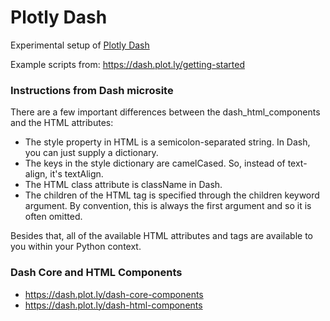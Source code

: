 # Plotly Dash

Experimental setup of [Plotly Dash](https://dash.plot.ly/)

Example scripts from: https://dash.plot.ly/getting-started

### Instructions from Dash microsite

There are a few important differences between the dash_html_components and the HTML attributes:

* The style property in HTML is a semicolon-separated string. In Dash, you can just supply a dictionary.
* The keys in the style dictionary are camelCased. So, instead of text-align, it's textAlign.
* The HTML class attribute is className in Dash.
* The children of the HTML tag is specified through the children keyword argument. By convention, this is always the first argument and so it is often omitted.

Besides that, all of the available HTML attributes and tags are available to you within your Python context.

### Dash Core and HTML Components

* https://dash.plot.ly/dash-core-components
* https://dash.plot.ly/dash-html-components
